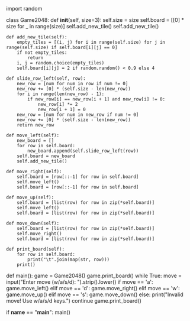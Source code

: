 import random

class Game2048:
    def __init__(self, size=3):
        self.size = size
        self.board = [[0] * size for _ in range(size)]
        self.add_new_tile()
        self.add_new_tile()

    def add_new_tile(self):
        empty_tiles = [(i, j) for i in range(self.size) for j in range(self.size) if self.board[i][j] == 0]
        if not empty_tiles:
            return
        i, j = random.choice(empty_tiles)
        self.board[i][j] = 2 if random.random() < 0.9 else 4

    def slide_row_left(self, row):
        new_row = [num for num in row if num != 0]
        new_row += [0] * (self.size - len(new_row))
        for i in range(len(new_row) - 1):
            if new_row[i] == new_row[i + 1] and new_row[i] != 0:
                new_row[i] *= 2
                new_row[i + 1] = 0
        new_row = [num for num in new_row if num != 0]
        new_row += [0] * (self.size - len(new_row))
        return new_row

    def move_left(self):
        new_board = []
        for row in self.board:
            new_board.append(self.slide_row_left(row))
        self.board = new_board
        self.add_new_tile()

    def move_right(self):
        self.board = [row[::-1] for row in self.board]
        self.move_left()
        self.board = [row[::-1] for row in self.board]

    def move_up(self):
        self.board = [list(row) for row in zip(*self.board)]
        self.move_left()
        self.board = [list(row) for row in zip(*self.board)]

    def move_down(self):
        self.board = [list(row) for row in zip(*self.board)]
        self.move_right()
        self.board = [list(row) for row in zip(*self.board)]

    def print_board(self):
        for row in self.board:
            print("\t".join(map(str, row)))
        print()

def main():
    game = Game2048()
    game.print_board()
    while True:
        move = input("Enter move (w/a/s/d): ").strip().lower()
        if move == 'a':
            game.move_left()
        elif move == 'd':
            game.move_right()
        elif move == 'w':
            game.move_up()
        elif move == 's':
            game.move_down()
        else:
            print("Invalid move! Use w/a/s/d keys.")
            continue
        game.print_board()

if __name__ == "__main__":
    main()
